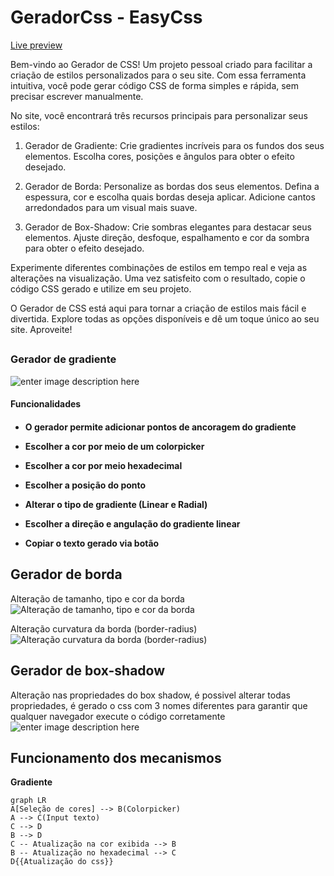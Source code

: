 
<h1>GeradorCss - EasyCss</h1>

<a href="http://www.nicolasbispo.github.io/GeradorCss/">Live preview</a>

Bem-vindo ao Gerador de CSS! Um projeto pessoal criado para facilitar a criação de estilos personalizados para o seu site. Com essa ferramenta intuitiva, você pode gerar código CSS de forma simples e rápida, sem precisar escrever manualmente.

No site, você encontrará três recursos principais para personalizar seus estilos:

1.  Gerador de Gradiente: Crie gradientes incríveis para os fundos dos seus elementos. Escolha cores, posições e ângulos para obter o efeito desejado.
    
2.  Gerador de Borda: Personalize as bordas dos seus elementos. Defina a espessura, cor e escolha quais bordas deseja aplicar. Adicione cantos arredondados para um visual mais suave.
    
3.  Gerador de Box-Shadow: Crie sombras elegantes para destacar seus elementos. Ajuste direção, desfoque, espalhamento e cor da sombra para obter o efeito desejado.
    

Experimente diferentes combinações de estilos em tempo real e veja as alterações na visualização. Uma vez satisfeito com o resultado, copie o código CSS gerado e utilize em seu projeto.

O Gerador de CSS está aqui para tornar a criação de estilos mais fácil e divertida. Explore todas as opções disponíveis e dê um toque único ao seu site. Aproveite!

## <h3>Gerador de gradiente</h3>

![enter image description here](https://i.ibb.co/7tJTbH9/image-2023-05-18-194447511.png)

<h4>Funcionalidades<h4>

 - <p>O gerador permite adicionar pontos de ancoragem do gradiente</p>
 - <p>Escolher a cor por meio de um colorpicker</p>
 - <p>Escolher a cor por meio hexadecimal</p>
 - <p>Escolher a posição do ponto</p>
 - <p>Alterar o tipo de gradiente (Linear e Radial)</p>
 - <p>Escolher a direção e angulação do gradiente linear</p>
 - **Copiar o texto gerado via botão**

## Gerador de borda
Alteração de tamanho, tipo e cor da borda
![Alteração de tamanho, tipo e cor da borda](https://i.ibb.co/TvLgnLH/image-2023-05-18-200511373.png)

Alteração curvatura da borda (border-radius)
![Alteração curvatura da borda (border-radius)](https://i.ibb.co/d4MmGt5/image-2023-05-18-200644478.png)



## Gerador de box-shadow
Alteração nas propriedades do box shadow, é possivel alterar todas propriedades, é gerado o css com 3 nomes diferentes para garantir que qualquer navegador execute o código corretamente
![enter image description here](https://i.ibb.co/qJkV2GH/image-2023-05-18-200943679.png)


## Funcionamento dos mecanismos

**Gradiente**

```mermaid
graph LR
A[Seleção de cores] --> B(Colorpicker)
A --> C(Input texto)
C --> D
B --> D
C -- Atualização na cor exibida --> B
B -- Atualização no hexadecimal --> C
D{{Atualização do css}}
```
